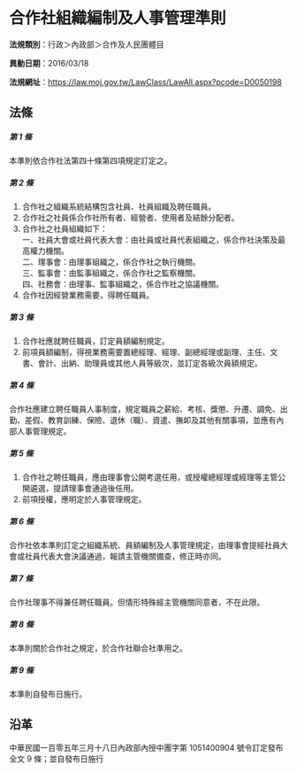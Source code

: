 # 合作社組織編制及人事管理準則


**法規類別**：行政＞內政部＞合作及人民團體目

**異動日期**：2016/03/18  

**法規網址**：https://law.moj.gov.tw/LawClass/LawAll.aspx?pcode=D0050198



## 法條
##### 第 1 條
本準則依合作社法第四十條第四項規定訂定之。

##### 第 2 條
1. 合作社之組織系統結構包含社員、社員組織及聘任職員。
1. 合作社之社員係合作社所有者、經營者、使用者及結餘分配者。
1. 合作社之社員組織如下：  
一、社員大會或社員代表大會：由社員或社員代表組織之，係合作社決策及最高權力機關。  
二、理事會：由理事組織之，係合作社之執行機關。  
三、監事會：由監事組織之，係合作社之監察機關。  
四、社務會：由理事、監事組織之，係合作社之協議機關。
1. 合作社因經營業務需要，得聘任職員。

##### 第 3 條
1. 合作社應就聘任職員，訂定員額編制規定。
1. 前項員額編制，得視業務需要置總經理、經理、副總經理或副理、主任、文書、會計、出納、助理員或其他人員等級次，並訂定各級次員額規定。

##### 第 4 條
合作社應建立聘任職員人事制度，規定職員之薪給、考核、獎懲、升遷、調免、出勤、差假、教育訓練、保險、退休（職）、資遣、撫卹及其他有關事項，並應有內部人事管理規定。

##### 第 5 條
1. 合作社之聘任職員，應由理事會公開考選任用，或授權總經理或經理等主管公開遴選，提請理事會通過後任用。
1. 前項授權，應明定於人事管理規定。

##### 第 6 條
合作社依本準則訂定之組織系統、員額編制及人事管理規定，由理事會提經社員大會或社員代表大會決議通過，報請主管機關備查，修正時亦同。

##### 第 7 條
合作社理事不得兼任聘任職員。但情形特殊經主管機關同意者，不在此限。

##### 第 8 條
本準則關於合作社之規定，於合作社聯合社準用之。

##### 第 9 條
本準則自發布日施行。

## 沿革
中華民國一百零五年三月十八日內政部內授中團字第 1051400904 號令訂定發布全文 9  條；並自發布日施行
